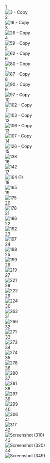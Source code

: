 1<br>
![3 - Copy](https://github.com/shithi30/shithi30/assets/43873081/14304713-1f44-447a-8673-1fefc725ddb3)
<br>2<br>
![18 - Copy](https://github.com/shithi30/shithi30/assets/43873081/fc8965a8-e08f-4fa6-9ccf-e87d5973110d)
<br>3<br>
![26 - Copy](https://github.com/shithi30/shithi30/assets/43873081/419ba729-60c2-4e54-adc6-d34886fd307d)
<br>4<br>
![59 - Copy](https://github.com/shithi30/shithi30/assets/43873081/99e1626c-1f56-4929-b771-2a4cf6eefc68)
<br>5<br>
![62 - Copy](https://github.com/shithi30/shithi30/assets/43873081/c75abca4-8fdb-449e-b880-deef47d71600)
<br>6<br>
![80 - Copy](https://github.com/shithi30/shithi30/assets/43873081/3d7846ab-5f45-44fa-aac3-9c88383133f8)
<br>7<br>
![87 - Copy](https://github.com/shithi30/shithi30/assets/43873081/8c6d9f61-8a74-4f8e-bfce-a56540af72c5)
<br>8<br>
![90 - Copy](https://github.com/shithi30/shithi30/assets/43873081/20d3c1ad-7751-479e-9fcd-f473c914b2a7)
<br>9<br>
![97 - Copy](https://github.com/shithi30/shithi30/assets/43873081/60df2dda-7cfc-4f24-8888-e9f4a3882163)
<br>10<br>
![102 - Copy](https://github.com/shithi30/shithi30/assets/43873081/da778371-e3f9-4b8c-9903-70ebc70dcaad)
<br>11<br>
![103 - Copy](https://github.com/shithi30/shithi30/assets/43873081/c73e8d8c-5f3b-474c-bb59-8dd69a7b8f42)
<br>12<br>
![106 - Copy](https://github.com/shithi30/shithi30/assets/43873081/fa5e3fbf-c2f7-4b05-831c-53dbe34898fd)
<br>13<br>
![107 - Copy](https://github.com/shithi30/shithi30/assets/43873081/948e5fc7-5050-4213-8502-b9d4c969dbe4)
<br>14<br>
![126 - Copy](https://github.com/shithi30/shithi30/assets/43873081/fb5b5a55-2fb1-4750-b34c-78e05aa53245)
<br>15<br>
![138](https://github.com/shithi30/shithi30/assets/43873081/1006740a-90b9-403e-b8ab-0f2d403b94a8)
<br>16<br>
![142](https://github.com/shithi30/shithi30/assets/43873081/a6e2e774-f360-4933-8174-1244930ab6b3)
<br>17<br>
![164 (1)](https://github.com/shithi30/shithi30/assets/43873081/a7dc2ddb-ff02-43a2-a4d4-d4fc3c668440)
<br>18<br>
![165](https://github.com/shithi30/shithi30/assets/43873081/8100caf5-15ca-4d63-a285-2bfb2a47f27b)
<br>19<br>
![175](https://github.com/shithi30/shithi30/assets/43873081/c0c410cb-c5e2-4428-88cc-a7bff347ef5d)
<br>20<br>
![178](https://github.com/shithi30/shithi30/assets/43873081/b71f59eb-6fe6-4322-acfb-e40d4e2955ee)
<br>21<br>
![186](https://github.com/shithi30/shithi30/assets/43873081/0bcdf0c0-c500-4d5d-92c9-d1094d5c7884)
<br>22<br>
![192](https://github.com/shithi30/shithi30/assets/43873081/fb9ec2fc-0ee4-4290-80a6-36595dfeb30f)
<br>23<br>
![197](https://github.com/shithi30/shithi30/assets/43873081/97d5e2c0-d001-4e5c-87a3-696b225b9e91)
<br>24<br>
![198](https://github.com/shithi30/shithi30/assets/43873081/438ec216-1c8b-4a74-bf1a-3cb6d4fa5e0e)
<br>25<br>
![199](https://github.com/shithi30/shithi30/assets/43873081/1b204cc3-e363-424e-a714-a61a91992500)
<br>26<br>
![219](https://github.com/shithi30/shithi30/assets/43873081/110455c9-76f6-4dbf-9e8a-671748774f23)
<br>27<br>
![221](https://github.com/shithi30/shithi30/assets/43873081/5ca67215-ec24-40c8-9756-90060330dca2)
<br>28<br>
![222](https://github.com/shithi30/shithi30/assets/43873081/1f2e08ac-bbc2-4a8e-9224-a7c451487a87)
<br>29<br>
![224](https://github.com/shithi30/shithi30/assets/43873081/a167e682-f23b-4aea-9154-d0488b4292ea)
<br>30<br>
![262](https://github.com/shithi30/shithi30/assets/43873081/22f3d679-9639-4bb0-b1d3-90fd43e04210)
<br>31<br>
![266](https://github.com/shithi30/shithi30/assets/43873081/506f12e2-1b3d-4ba7-ac80-ce3c0030639d)
<br>32<br>
![271](https://github.com/shithi30/shithi30/assets/43873081/4ae842ad-cb49-4821-84b5-1adf0b7ca87b)
<br>33<br>
![273](https://github.com/shithi30/shithi30/assets/43873081/d7bcd805-63a2-46eb-b0e9-b2f4ae248c8e)
<br>34<br>
![274](https://github.com/shithi30/shithi30/assets/43873081/c00fbfce-9246-4783-a874-f81262a46d92)
<br>35<br>
![278](https://github.com/shithi30/shithi30/assets/43873081/be95a9ca-ef02-4d95-96ce-52ecc3dbb830)
<br>36<br>
![280](https://github.com/shithi30/shithi30/assets/43873081/5e0ad528-ee24-491b-b0f0-bf797850471b)
<br>37<br>
![281](https://github.com/shithi30/shithi30/assets/43873081/211d5a84-c06a-4d91-b1ab-4d728353e053)
<br>38<br>
![297](https://github.com/shithi30/shithi30/assets/43873081/70b546f0-8edf-4779-9ec1-ecea706912a4)
<br>39<br>
![299](https://github.com/shithi30/shithi30/assets/43873081/9ae0a39c-b28f-4fef-a9c3-d9eefc27570e)
<br>40<br>
![306](https://github.com/shithi30/shithi30/assets/43873081/3945c738-eb55-4c47-9f9e-f05567757171)
<br>41<br>
![317](https://github.com/shithi30/shithi30/assets/43873081/0ceae3d9-da89-46d3-b2a1-cdbf5f78c3d7)
<br>42<br>
![Screenshot (310)](https://github.com/shithi30/shithi30/assets/43873081/8078020e-3609-49f2-9d17-01f2e164b715)
<br>43<br>
![Screenshot (320)](https://github.com/shithi30/shithi30/assets/43873081/aa52501c-8d5b-468a-96f7-d1b5b08ce8c6)
<br>44<br>
![Screenshot (349)](https://github.com/shithi30/shithi30/assets/43873081/572ff26c-20cb-4b94-827e-886ad389d791)




